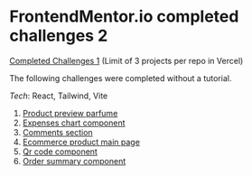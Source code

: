 # FrontendMentor.io completed challenges 2

[Completed Challenges 1](https://github.com/thevolcanomanishere/fementor-challenges) (Limit of 3 projects per repo in Vercel)

The following challenges were completed without a tutorial.

_Tech_: React, Tailwind, Vite

1. <a href="https://fementor-product-preview-parfume.vercel.app/" target="_blank">Product preview parfume</a>
2. <a href="https://expenses-chart-component-beta-wine.vercel.app/" target="_blank">Expenses chart component</a>
3. <a href="https://comments-section-eight.vercel.app/" target="_blank">Comments section</a>
4. <a href="https://ecommerce-product-main-page.vercel.app/" target="_blank">Ecommerce product main page</a>
5. <a href="https://qr-code-fementor.vercel.app/" target="_blank">Qr code component</a>
6. <a href="https://order-summary-component-69.vercel.app/" target="_blank">Order summary component</a>
